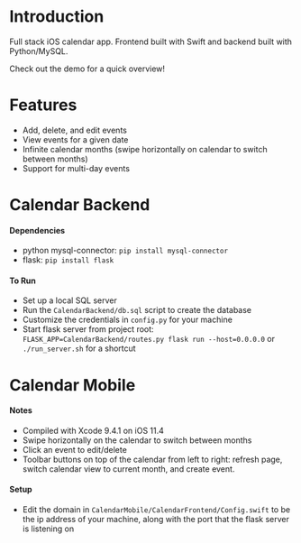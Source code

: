 # Introduction

Full stack iOS calendar app. Frontend built with Swift and backend built with Python/MySQL.

Check out the demo for a quick overview!

# Features

* Add, delete, and edit events
* View events for a given date
* Infinite calendar months (swipe horizontally on calendar to switch between months)
* Support for multi-day events

# Calendar Backend

#### Dependencies

* python mysql-connector: `pip install mysql-connector`
* flask: `pip install flask`

#### To Run

* Set up a local SQL server
* Run the `CalendarBackend/db.sql` script to create the database
* Customize the credentials in `config.py` for your machine
* Start flask server from project root: `FLASK_APP=CalendarBackend/routes.py flask run --host=0.0.0.0` or `./run_server.sh` for a shortcut


# Calendar Mobile

#### Notes

* Compiled with Xcode 9.4.1 on iOS 11.4
* Swipe horizontally on the calendar to switch between months
* Click an event to edit/delete
* Toolbar buttons on top of the calendar from left to right: refresh page, switch calendar view to current month, and create event.

#### Setup

* Edit the domain in `CalendarMobile/CalendarFrontend/Config.swift` to be the ip address of your machine,
along with the port that the flask server is listening on
